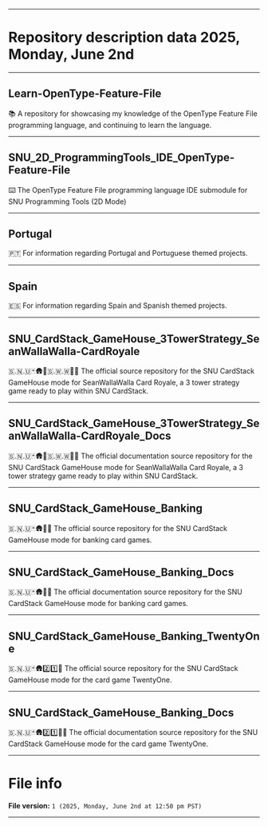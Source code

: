 
***

# Repository description data 2025, Monday, June 2nd

---

## Learn-OpenType-Feature-File

📚️ A repository for showcasing my knowledge of the OpenType Feature File programming language, and continuing to learn the language. 

---

## SNU_2D_ProgrammingTools_IDE_OpenType-Feature-File

⌨️ The OpenType Feature File programming language IDE submodule for SNU Programming Tools (2D Mode)

---

## Portugal

🇵🇹️ For information regarding Portugal and Portuguese themed projects.

---

## Spain

🇪🇸️ For information regarding Spain and Spanish themed projects.

---

## SNU_CardStack_GameHouse_3TowerStrategy_SeanWallaWalla-CardRoyale

🇸.🇳.🇺🃏️🛖️🗼️🇸.🇼.🇼👑️💾️ The official source repository for the SNU CardStack GameHouse mode for SeanWallaWalla Card Royale, a 3 tower strategy game ready to play within SNU CardStack.

---

## SNU_CardStack_GameHouse_3TowerStrategy_SeanWallaWalla-CardRoyale_Docs

🇸.🇳.🇺🃏️🛖️🗼️🇸.🇼.🇼👑️📖️ The official documentation source repository for the SNU CardStack GameHouse mode for SeanWallaWalla Card Royale, a 3 tower strategy game ready to play within SNU CardStack.

---

## SNU_CardStack_GameHouse_Banking

🇸.🇳.🇺🃏️🛖️🏦️💾️ The official source repository for the SNU CardStack GameHouse mode for banking card games.

---

## SNU_CardStack_GameHouse_Banking_Docs

🇸.🇳.🇺🃏️🛖️🏦️📖️ The official documentation source repository for the SNU CardStack GameHouse mode for banking card games.

---

## SNU_CardStack_GameHouse_Banking_TwentyOne

🇸.🇳.🇺🃏️🛖️2️⃣️1️⃣️💾️ The official source repository for the SNU CardStack GameHouse mode for the card game TwentyOne.

---

## SNU_CardStack_GameHouse_Banking_Docs

🇸.🇳.🇺🃏️🛖️2️⃣️1️⃣️💾️📖️ The official documentation source repository for the SNU CardStack GameHouse mode for the card game TwentyOne.

***

# File info

**File version:** `1 (2025, Monday, June 2nd at 12:50 pm PST)`

***

